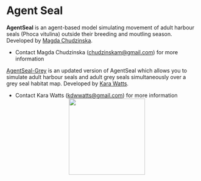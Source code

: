<h1>Agent Seal</h1>

**AgentSeal** is an agent-based model simulating movement of adult harbour seals (Phoca vitulina) outside their breeding and moutling season. Developed by [Magda Chudzinska](https://github.com/MagdaChu).
- Contact Magda Chudzinska (chudzinskam@gmail.com) for more information

[AgentSeal-Grey](https://github.com/KaraWatts/AgentSeal-Grey/tree/master/AgentSeal-Grey)  is an updated version of AgentSeal which allows you to simulate adult harbour seals and adult grey seals simultaneously over a grey seal habitat map. Developed by [Kara Watts](https://github.com/KaraWatts).
- Contact Kara Watts (kdwwatts@gmail.com) for more information
<a><img align='right' style="padding-right: 140px" src="https://raw.github.com/KaraWatts/AgentSeal_with_GreySeals/master/AgentSeal_logo.png" height='200'></a>